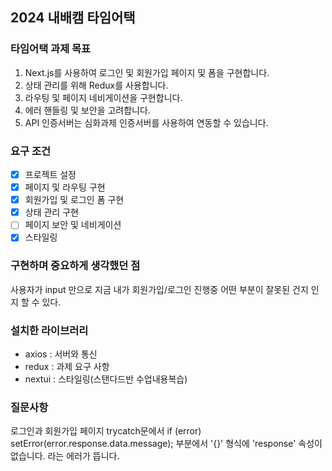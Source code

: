 ## 2024 내배캠 타임어택

### 타임어택 과제 목표

1. Next.js를 사용하여 로그인 및 회원가입 페이지 및 폼을 구현합니다.
2. 상태 관리를 위해 Redux를 사용합니다.
3. 라우팅 및 페이지 네비게이션을 구현합니다.
4. 에러 핸들링 및 보안을 고려합니다.
5. API 인증서버는 심화과제 인증서버를 사용하여 연동할 수 있습니다.

### 요구 조건

- [x] 프로젝트 설정
- [x] 페이지 및 라우팅 구현
- [x] 회원가입 및 로그인 폼 구현
- [x] 상태 관리 구현
- [ ] 페이지 보안 및 네비게이션
- [x] 스타일링

### 구현하며 중요하게 생각했던 점

사용자가 input 만으로 지금 내가 회원가입/로그인 진행중 어떤 부분이 잘못된 건지 인지 할 수 있다.

### 설치한 라이브러리

- axios : 서버와 통신
- redux : 과제 요구 사항
- nextui : 스타일링(스탠다드반 수업내용복습)

### 질문사항

로그인과 회원가입 페이지 trycatch문에서
if (error) setError(error.response.data.message); 부분에서
'{}' 형식에 'response' 속성이 없습니다. 라는 에러가 뜹니다.
